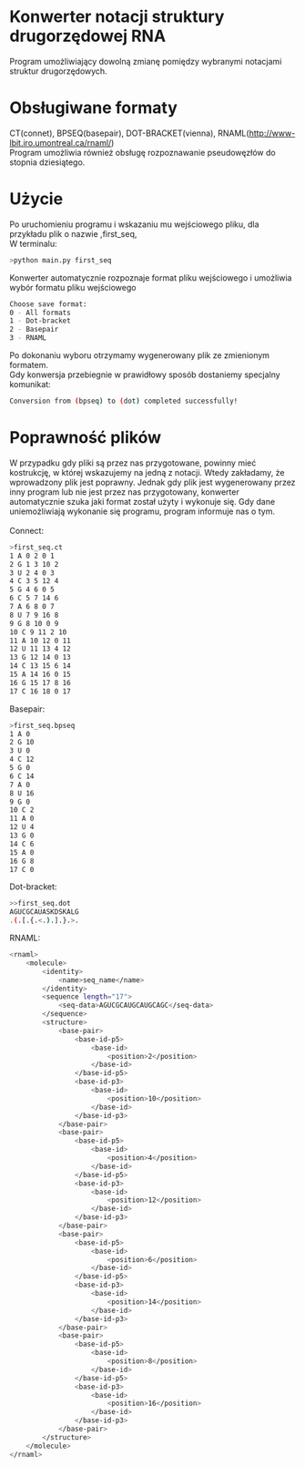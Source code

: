 # Konwerter notacji struktury drugorzędowej RNA
Program umożliwiający dowolną zmianę pomiędzy wybranymi notacjami struktur drugorzędowych. 

# Obsługiwane formaty
CT(connet), BPSEQ(basepair), DOT-BRACKET(vienna), RNAML(http://www-lbit.iro.umontreal.ca/rnaml/)<br/>
Program umożliwia również obsługę rozpoznawanie pseudowęzłów do stopnia dziesiątego.

# Użycie
Po uruchomieniu programu i wskazaniu mu wejściowego pliku, dla przykładu plik o nazwie ,first_seq,<br/>
W terminalu:
```sh
>python main.py first_seq
```
Konwerter automatycznie rozpoznaje format pliku wejściowego i umożliwia wybór formatu pliku wejściowego
```sh
Choose save format:
0 - All formats
1 - Dot-bracket
2 - Basepair
3 - RNAML
```
Po dokonaniu wyboru otrzymamy wygenerowany plik ze zmienionym formatem.<br/>
Gdy konwersja przebiegnie w prawidłowy sposób dostaniemy specjalny komunikat:
```sh
Conversion from (bpseq) to (dot) completed successfully!
```

# Poprawność plików
W przypadku gdy pliki są przez nas przygotowane, powinny mieć kostrukcję, w której wskazujemy na jedną z notacji. Wtedy zakładamy, że wprowadzony plik jest poprawny. Jednak gdy plik jest wygenerowany przez inny program lub nie jest przez nas przygotowany, konwerter automatycznie szuka jaki format został użyty i wykonuje się. Gdy dane uniemożliwiają wykonanie się programu, program informuje nas o tym.
<br/>
<br/>
Connect:
```sh
>first_seq.ct
1 A 0 2 0 1
2 G 1 3 10 2
3 U 2 4 0 3
4 C 3 5 12 4
5 G 4 6 0 5
6 C 5 7 14 6
7 A 6 8 0 7
8 U 7 9 16 8
9 G 8 10 0 9
10 C 9 11 2 10
11 A 10 12 0 11
12 U 11 13 4 12
13 G 12 14 0 13
14 C 13 15 6 14
15 A 14 16 0 15
16 G 15 17 8 16
17 C 16 18 0 17
```
Basepair:
```sh
>first_seq.bpseq
1 A 0
2 G 10
3 U 0
4 C 12
5 G 0
6 C 14
7 A 0
8 U 16
9 G 0
10 C 2
11 A 0
12 U 4
13 G 0
14 C 6
15 A 0
16 G 8
17 C 0
```
Dot-bracket:
```sh
>>first_seq.dot
AGUCGCAUASKDSKALG
.(.[.{.<.).].}.>.
```
RNAML:
```sh
<rnaml>
	<molecule>
		<identity>
			<name>seq_name</name>
		</identity>
		<sequence length="17">
			<seq-data>AGUCGCAUGCAUGCAGC</seq-data>
		</sequence>
		<structure>
			<base-pair>
				<base-id-p5>
					<base-id>
						<position>2</position>
					</base-id>
				</base-id-p5>
				<base-id-p3>
					<base-id>
						<position>10</position>
					</base-id>
				</base-id-p3>
			</base-pair>
			<base-pair>
				<base-id-p5>
					<base-id>
						<position>4</position>
					</base-id>
				</base-id-p5>
				<base-id-p3>
					<base-id>
						<position>12</position>
					</base-id>
				</base-id-p3>
			</base-pair>
			<base-pair>
				<base-id-p5>
					<base-id>
						<position>6</position>
					</base-id>
				</base-id-p5>
				<base-id-p3>
					<base-id>
						<position>14</position>
					</base-id>
				</base-id-p3>
			</base-pair>
			<base-pair>
				<base-id-p5>
					<base-id>
						<position>8</position>
					</base-id>
				</base-id-p5>
				<base-id-p3>
					<base-id>
						<position>16</position>
					</base-id>
				</base-id-p3>
			</base-pair>
		</structure>
	</molecule>
</rnaml>
```







